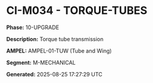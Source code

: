 # CI-M034 - TORQUE-TUBES

**Phase:** 10-UPGRADE

**Description:** Torque tube transmission

**AMPEL:** AMPEL-01-TUW (Tube and Wing)

**Segment:** M-MECHANICAL

**Generated:** 2025-08-25 17:27:29 UTC
